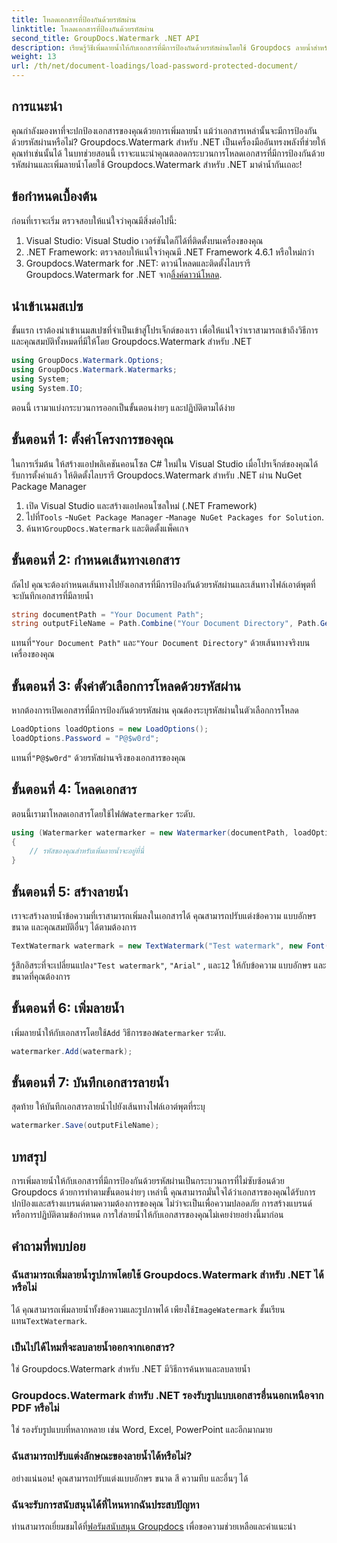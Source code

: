 ```yaml
---
title: โหลดเอกสารที่ป้องกันด้วยรหัสผ่าน
linktitle: โหลดเอกสารที่ป้องกันด้วยรหัสผ่าน
second_title: GroupDocs.Watermark .NET API
description: เรียนรู้วิธีเพิ่มลายน้ำให้กับเอกสารที่มีการป้องกันด้วยรหัสผ่านโดยใช้ Groupdocs ลายน้ำสำหรับ .NET พร้อมคำแนะนำทีละขั้นตอนของเรา รักษาความปลอดภัยและสร้างแบรนด์ให้กับไฟล์ของคุณได้อย่างง่ายดาย
weight: 13
url: /th/net/document-loadings/load-password-protected-document/
---
```

## การแนะนำ
คุณกำลังมองหาที่จะปกป้องเอกสารของคุณด้วยการเพิ่มลายน้ำ แม้ว่าเอกสารเหล่านั้นจะมีการป้องกันด้วยรหัสผ่านหรือไม่? Groupdocs.Watermark สำหรับ .NET เป็นเครื่องมืออันทรงพลังที่ช่วยให้คุณทำเช่นนั้นได้ ในบทช่วยสอนนี้ เราจะแนะนำคุณตลอดกระบวนการโหลดเอกสารที่มีการป้องกันด้วยรหัสผ่านและเพิ่มลายน้ำโดยใช้ Groupdocs.Watermark สำหรับ .NET มาดำน้ำกันเถอะ!
## ข้อกำหนดเบื้องต้น
ก่อนที่เราจะเริ่ม ตรวจสอบให้แน่ใจว่าคุณมีสิ่งต่อไปนี้:
1. Visual Studio: Visual Studio เวอร์ชันใดก็ได้ที่ติดตั้งบนเครื่องของคุณ
2. .NET Framework: ตรวจสอบให้แน่ใจว่าคุณมี .NET Framework 4.6.1 หรือใหม่กว่า
3. Groupdocs.Watermark for .NET: ดาวน์โหลดและติดตั้งไลบรารี Groupdocs.Watermark for .NET จาก[ลิ้งค์ดาวน์โหลด](https://releases.groupdocs.com/Watermark/net/).
## นำเข้าเนมสเปซ
ขั้นแรก เราต้องนำเข้าเนมสเปซที่จำเป็นเข้าสู่โปรเจ็กต์ของเรา เพื่อให้แน่ใจว่าเราสามารถเข้าถึงวิธีการและคุณสมบัติทั้งหมดที่มีให้โดย Groupdocs.Watermark สำหรับ .NET
```csharp
using GroupDocs.Watermark.Options;
using GroupDocs.Watermark.Watermarks;
using System;
using System.IO;
```
ตอนนี้ เรามาแบ่งกระบวนการออกเป็นขั้นตอนง่ายๆ และปฏิบัติตามได้ง่าย
## ขั้นตอนที่ 1: ตั้งค่าโครงการของคุณ
ในการเริ่มต้น ให้สร้างแอปพลิเคชันคอนโซล C# ใหม่ใน Visual Studio เมื่อโปรเจ็กต์ของคุณได้รับการตั้งค่าแล้ว ให้ติดตั้งไลบรารี Groupdocs.Watermark สำหรับ .NET ผ่าน NuGet Package Manager
1. เปิด Visual Studio และสร้างแอปคอนโซลใหม่ (.NET Framework)
2.  ไปที่`Tools` -`NuGet Package Manager` -`Manage NuGet Packages for Solution`.
3.  ค้นหา`GroupDocs.Watermark` และติดตั้งแพ็คเกจ
## ขั้นตอนที่ 2: กำหนดเส้นทางเอกสาร
ถัดไป คุณจะต้องกำหนดเส้นทางไปยังเอกสารที่มีการป้องกันด้วยรหัสผ่านและเส้นทางไฟล์เอาต์พุตที่จะบันทึกเอกสารที่มีลายน้ำ
```csharp
string documentPath = "Your Document Path";
string outputFileName = Path.Combine("Your Document Directory", Path.GetFileName(documentPath));
```
 แทนที่`"Your Document Path"` และ`"Your Document Directory"` ด้วยเส้นทางจริงบนเครื่องของคุณ
## ขั้นตอนที่ 3: ตั้งค่าตัวเลือกการโหลดด้วยรหัสผ่าน
หากต้องการเปิดเอกสารที่มีการป้องกันด้วยรหัสผ่าน คุณต้องระบุรหัสผ่านในตัวเลือกการโหลด
```csharp
LoadOptions loadOptions = new LoadOptions();
loadOptions.Password = "P@$w0rd";
```
 แทนที่`"P@$w0rd"` ด้วยรหัสผ่านจริงของเอกสารของคุณ
## ขั้นตอนที่ 4: โหลดเอกสาร
 ตอนนี้เรามาโหลดเอกสารโดยใช้ไฟล์`Watermarker` ระดับ.
```csharp
using (Watermarker watermarker = new Watermarker(documentPath, loadOptions))
{
    // รหัสของคุณสำหรับเพิ่มลายน้ำจะอยู่ที่นี่
}
```
## ขั้นตอนที่ 5: สร้างลายน้ำ
เราจะสร้างลายน้ำข้อความที่เราสามารถเพิ่มลงในเอกสารได้ คุณสามารถปรับแต่งข้อความ แบบอักษร ขนาด และคุณสมบัติอื่นๆ ได้ตามต้องการ
```csharp
TextWatermark watermark = new TextWatermark("Test watermark", new Font("Arial", 12));
```
 รู้สึกอิสระที่จะเปลี่ยนแปลง`"Test watermark"`, `"Arial"` , และ`12` ให้กับข้อความ แบบอักษร และขนาดที่คุณต้องการ
## ขั้นตอนที่ 6: เพิ่มลายน้ำ
 เพิ่มลายน้ำให้กับเอกสารโดยใช้`Add` วิธีการของ`Watermarker` ระดับ.
```csharp
watermarker.Add(watermark);
```
## ขั้นตอนที่ 7: บันทึกเอกสารลายน้ำ
สุดท้าย ให้บันทึกเอกสารลายน้ำไปยังเส้นทางไฟล์เอาต์พุตที่ระบุ
```csharp
watermarker.Save(outputFileName);
```
## บทสรุป
การเพิ่มลายน้ำให้กับเอกสารที่มีการป้องกันด้วยรหัสผ่านเป็นกระบวนการที่ไม่ซับซ้อนด้วย Groupdocs ด้วยการทำตามขั้นตอนง่ายๆ เหล่านี้ คุณสามารถมั่นใจได้ว่าเอกสารของคุณได้รับการปกป้องและสร้างแบรนด์ตามความต้องการของคุณ ไม่ว่าจะเป็นเพื่อความปลอดภัย การสร้างแบรนด์ หรือการปฏิบัติตามข้อกำหนด การใส่ลายน้ำให้กับเอกสารของคุณไม่เคยง่ายอย่างนี้มาก่อน
## คำถามที่พบบ่อย
### ฉันสามารถเพิ่มลายน้ำรูปภาพโดยใช้ Groupdocs.Watermark สำหรับ .NET ได้หรือไม่
 ได้ คุณสามารถเพิ่มลายน้ำทั้งข้อความและรูปภาพได้ เพียงใช้`ImageWatermark` ชั้นเรียนแทน`TextWatermark`.
### เป็นไปได้ไหมที่จะลบลายน้ำออกจากเอกสาร?
ใช่ Groupdocs.Watermark สำหรับ .NET มีวิธีการค้นหาและลบลายน้ำ
### Groupdocs.Watermark สำหรับ .NET รองรับรูปแบบเอกสารอื่นนอกเหนือจาก PDF หรือไม่
ใช่ รองรับรูปแบบที่หลากหลาย เช่น Word, Excel, PowerPoint และอีกมากมาย
### ฉันสามารถปรับแต่งลักษณะของลายน้ำได้หรือไม่?
อย่างแน่นอน! คุณสามารถปรับแต่งแบบอักษร ขนาด สี ความทึบ และอื่นๆ ได้
### ฉันจะรับการสนับสนุนได้ที่ไหนหากฉันประสบปัญหา
 ท่านสามารถเยี่ยมชมได้ที่[ฟอรัมสนับสนุน Groupdocs](https://forum.groupdocs.com/c/watermark/19) เพื่อขอความช่วยเหลือและคำแนะนำ